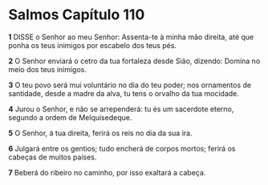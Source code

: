 # Salmos Capítulo 110

**1** 	DISSE o Senhor ao meu Senhor: Assenta-te à minha mão direita, até que ponha os teus inimigos por escabelo dos teus pés.

**2** 	O Senhor enviará o cetro da tua fortaleza desde Sião, dizendo: Domina no meio dos teus inimigos.

**3** 	O teu povo será mui voluntário no dia do teu poder; nos ornamentos de santidade, desde a madre da alva, tu tens o orvalho da tua mocidade.

**4** 	Jurou o Senhor, e não se arrependerá: tu és um sacerdote eterno, segundo a ordem de Melquisedeque.

**5** 	O Senhor, à tua direita, ferirá os reis no dia da sua ira.

**6** 	Julgará entre os gentios; tudo encherá de corpos mortos; ferirá os cabeças de muitos países.

**7** 	Beberá do ribeiro no caminho, por isso exaltará a cabeça.

